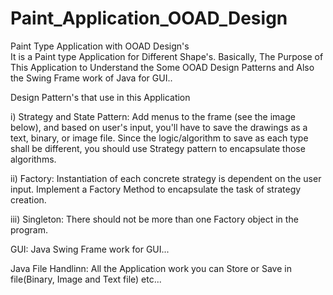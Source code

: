 # Paint_Application_OOAD_Design
Paint Type Application with OOAD Design's  
It is a Paint type Application for Different Shape's.
Basically, The Purpose of This Application to Understand the Some OOAD Design Patterns and 
Also the Swing Frame work of Java for GUI..

Design Pattern's that use in this Application

i) Strategy and State Pattern:
      Add menus to the frame (see the image below), and based on user's input, you'll have to save the drawings as a text, binary, or image file. Since the logic/algorithm to save as each type shall be different, you should use Strategy pattern to encapsulate those algorithms.
      
ii) Factory: 
      Instantiation of each concrete strategy is dependent on the user input. Implement a Factory Method to encapsulate the task of strategy creation.
      
iii) Singleton: 
      There should not be more than one Factory object in the program.
      
GUI:
    Java Swing Frame work for GUI...
    
Java File Handlinn:
    All the Application work you can Store or Save in file(Binary, Image and Text file) etc...
